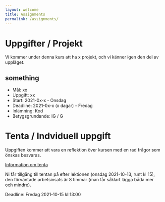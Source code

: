 ```yaml
---
layout: welcome
title: Assignments
permalink: /assignments/
---
```


# Uppgifter / Projekt

Vi kommer under denna kurs att ha x projekt, och vi känner igen den del av uppläget.

## something
* Mål: xx
* Uppgift: xx
* Start: 2021-0x-x - Onsdag
* Deadline: 2021-0x-x (x dagar) - Fredag
* Inlämning: Kod
* Betygsgrundande: IG / G


# Tenta / Indviduell uppgift

Uppgiften kommer att vara en reflektion över kursen med en rad frågor som önskas besvaras.

[Information om tenta](tenta)

Ni får tillgång till tentan på efter lektionen (onsdag 2021-10-13, runt kl 15), den förväntade arbetsinsats är 8 timmar (man får såklart lägga båda mer och mindre).

Deadline: Fredag 2021-10-15 kl 13:00
